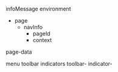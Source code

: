 

infoMessage
environment

- page
  - navInfo
    - pageId
    - context
        
page-data

menu
toolbar
indicators
toolbar-
indicator-